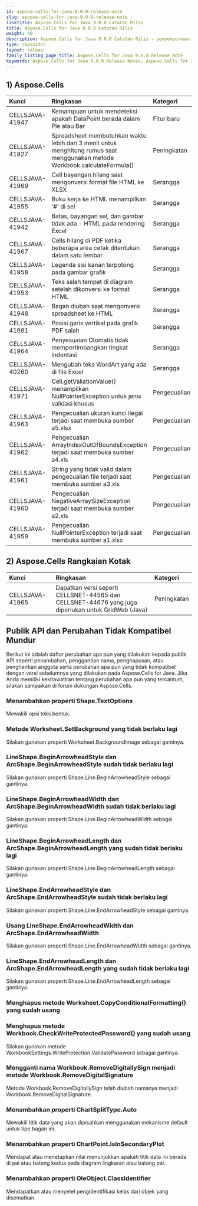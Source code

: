 ```yaml
---
id: aspose-cells-for-java-9-0-0-release-note
slug: aspose-cells-for-java-9-0-0-release-note
linktitle: Aspose.Cells for Java 9.0.0 Catatan Rilis
title: Aspose.Cells for Java 9.0.0 Catatan Rilis
weight: 40
description: Aspose.Cells for Java 9.0.0 Catatan Rilis – penyempurnaan terbaru, fitur baru, dan perbaikan
type: repositor
layout: releas
family_listing_page_title: Aspose.Cells for Java 9.0.0 Release Note
keywords: Aspose.Cells for Java 9.0.0 Release Notes, Aspose.Cells for Java 9.0.0 updates and fixe
---
```

##  **1) Aspose.Cells**

|**Kunci** |**Ringkasan** |**Kategori** |
| :- | :- | :- |
|CELLSJAVA-41947 |Kemampuan untuk mendeteksi apakah DataPoint berada dalam Pie atau Bar| Fitur baru|
|CELLSJAVA-41827 | Spreadsheet membutuhkan waktu lebih dari 3 menit untuk menghitung rumus saat menggunakan metode Workbook.calculateFormula()| Peningkatan|
|CELLSJAVA-41969 | Cell bayangan hilang saat mengonversi format file HTML ke XLSX| Serangga|
|CELLSJAVA-41955 | Buku kerja ke HTML menampilkan '#' di sel| Serangga|
|CELLSJAVA-41942 | Batas, bayangan sel, dan gambar tidak ada - HTML pada rendering Excel| Serangga|
|CELLSJAVA-41967 | Cells hilang di PDF ketika beberapa area cetak ditentukan dalam satu lembar| Serangga|
|CELLSJAVA-41958 | Legenda sisi kanan terpotong pada gambar grafik| Serangga|
|CELLSJAVA-41953 | Teks salah tempat di diagram setelah dikonversi ke format HTML| Serangga|
|CELLSJAVA-41948 | Bagan diubah saat mengonversi spreadsheet ke HTML| Serangga|
|CELLSJAVA-41981 | Posisi garis vertikal pada grafik PDF salah| Serangga|
|CELLSJAVA-41964 | Penyesuaian Otomatis tidak mempertimbangkan tingkat indentasi| Serangga|
|CELLSJAVA-40260 | Mengubah teks WordArt yang ada di file Excel| Serangga|
|CELLSJAVA-41971 | Cell.getValiationValue() menampilkan NullPointerException untuk jenis validasi khusus| Pengecualian|
|CELLSJAVA-41963 |Pengecualian ukuran kunci ilegal terjadi saat membuka sumber a5.xlsx| Pengecualian|
|CELLSJAVA-41962 | Pengecualian ArrayIndexOutOfBoundsException terjadi saat membuka sumber a4.xls| Pengecualian|
|CELLSJAVA-41961 | String yang tidak valid dalam pengecualian file terjadi saat membuka sumber a3.xls| Pengecualian|
|CELLSJAVA-41960 | Pengecualian NegativeArraySizeException terjadi saat membuka sumber a2.xls| Pengecualian|
|CELLSJAVA-41959 | Pengecualian NullPointerException terjadi saat membuka sumber a1.xlsx| Pengecualian|
##  **2) Aspose.Cells Rangkaian Kotak**

|**Kunci** |**Ringkasan** |**Kategori** |
| :- | :- | :- |
|CELLSJAVA-41965 | Dapatkan versi seperti CELLSNET-44565 dan CELLSNET-44676 yang juga diperlukan untuk GridWeb (Java)| Peningkatan|
##  **Publik API dan Perubahan Tidak Kompatibel Mundur**
Berikut ini adalah daftar perubahan apa pun yang dilakukan kepada publik API seperti penambahan, penggantian nama, penghapusan, atau penghentian anggota serta perubahan apa pun yang tidak kompatibel dengan versi sebelumnya yang dilakukan pada Aspose.Cells for Java. Jika Anda memiliki kekhawatiran tentang perubahan apa pun yang tercantum, silakan sampaikan di forum dukungan Aspose.Cells.
###  **Menambahkan properti Shape.TextOptions**
Mewakili opsi teks bentuk.
###  **Metode Worksheet.SetBackground yang tidak berlaku lagi**
Silakan gunakan properti Worksheet.BackgroundImage sebagai gantinya.
###  **LineShape.BeginArrowheadStyle dan ArcShape.BeginArrowheadStyle sudah tidak berlaku lagi**
Silakan gunakan properti Shape.Line.BeginArrowheadStyle sebagai gantinya.
###  **LineShape.BeginArrowheadWidth dan ArcShape.BeginArrowheadWidth sudah tidak berlaku lagi**
Silakan gunakan properti Shape.Line.BeginArrowheadWidth sebagai gantinya.
###  **LineShape.BeginArrowheadLength dan ArcShape.BeginArrowheadLength yang sudah tidak berlaku lagi**
Silakan gunakan properti Shape.Line.BeginArrowheadLength sebagai gantinya.
###  **LineShape.EndArrowheadStyle dan ArcShape.EndArrowheadStyle sudah tidak berlaku lagi**
Silakan gunakan properti Shape.Line.EndArrowheadStyle sebagai gantinya.
###  **Usang LineShape.EndArrowheadWidth dan ArcShape.EndArrowheadWidth**
Silakan gunakan properti Shape.Line.EndArrowheadWidth sebagai gantinya.
###  **LineShape.EndArrowheadLength dan ArcShape.EndArrowheadLength yang sudah tidak berlaku lagi**
Silakan gunakan properti Shape.Line.EndArrowheadLength sebagai gantinya.
###  **Menghapus metode Worksheet.CopyConditionalFormatting() yang sudah usang**
###  **Menghapus metode Workbook.CheckWriteProtectedPassword() yang sudah usang**
Silakan gunakan metode WorkbookSettings.WriteProtection.ValidatePassword sebagai gantinya.
###  **Mengganti nama Workbook.RemoveDigitallySign menjadi metode Workbook.RemoveDigitalSignature**
Metode Workbook.RemoveDigitallySign telah diubah namanya menjadi Workbook.RemoveDigitalSignature.
###  **Menambahkan properti ChartSplitType.Auto**
Mewakili titik data yang akan dipisahkan menggunakan mekanisme default untuk tipe bagan ini.
###  **Menambahkan properti ChartPoint.IsInSecondaryPlot**
Mendapat atau menetapkan nilai menunjukkan apakah titik data ini berada di pai atau batang kedua pada diagram lingkaran atau batang pai.
###  **Menambahkan properti OleObject.ClassIdentifier**
Mendapatkan atau menyetel pengidentifikasi kelas dari objek yang disematkan.
